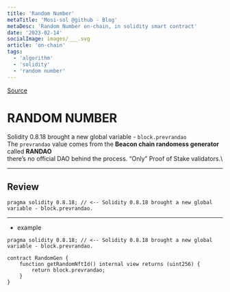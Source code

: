 ```yaml
---
title: 'Random Number'
metaTitle: 'Mosi-sol @github - Blog'
metaDesc: 'Random Number on-chain, in solidity smart contract'
date: '2023-02-14'
socialImage: images/___.svg
article: 'on-chain'
tags:
  - 'algorithm'
  - 'solidity'
  - 'random number'
---
```


[Source](https://github.com/mosi-sol/live-contracts-s4/blob/main/23-%20Random%20Number/Randao.sol)

# RANDOM NUMBER
Solidity 0.8.18 brought a new global variable - `block.prevrandao` \
The `prevrandao` value comes from the **Beacon chain randomess generator** called **RANDAO** \
there’s no official DAO behind the process. “Only” Proof of Stake validators.\

---

## Review

`pragma solidity 0.8.18; // <-- Solidity 0.8.18 brought a new global variable - block.prevrandao. ` 

---

- example

```solidity 
pragma solidity 0.8.18; // <-- Solidity 0.8.18 brought a new global variable - block.prevrandao. 

contract RandomGen {
	function getRandomNftId() internal view returns (uint256) {
		return block.prevrandao;
	}
}
```
